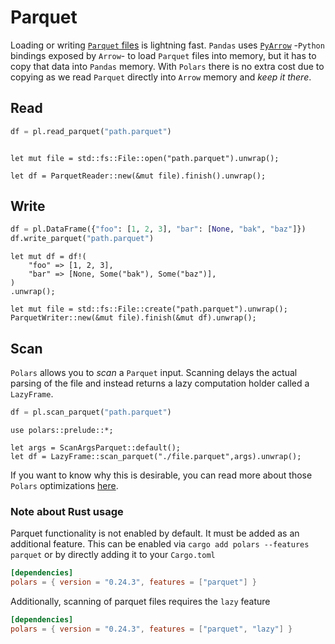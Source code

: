 # Parquet

Loading or writing [`Parquet` files](https://parquet.apache.org/) is lightning fast.
`Pandas` uses [`PyArrow`](https://arrow.apache.org/docs/python/) -`Python` bindings
exposed by `Arrow`- to load `Parquet` files into memory, but it has to copy that data into
`Pandas` memory. With `Polars` there is no extra cost due to
copying as we read `Parquet` directly into `Arrow` memory and _keep it there_.

## Read

<div class="tabbed-blocks">

```python
df = pl.read_parquet("path.parquet")
```

```rust,noplayground

let mut file = std::fs::File::open("path.parquet").unwrap();

let df = ParquetReader::new(&mut file).finish().unwrap();
```

</div>

## Write

<div class="tabbed-blocks">

```python
df = pl.DataFrame({"foo": [1, 2, 3], "bar": [None, "bak", "baz"]})
df.write_parquet("path.parquet")
```

```rust,noplayground
let mut df = df!(
    "foo" => [1, 2, 3],
    "bar" => [None, Some("bak"), Some("baz")],
)
.unwrap();

let mut file = std::fs::File::create("path.parquet").unwrap();
ParquetWriter::new(&mut file).finish(&mut df).unwrap();
```

</div>

## Scan

`Polars` allows you to _scan_ a `Parquet` input. Scanning delays the actual parsing of the
file and instead returns a lazy computation holder called a `LazyFrame`.

<div class="tabbed-blocks">

```python
df = pl.scan_parquet("path.parquet")
```

```rust,noplayground
use polars::prelude::*;

let args = ScanArgsParquet::default();
let df = LazyFrame::scan_parquet("./file.parquet",args).unwrap();
```

</div>

If you want to know why this is desirable,
you can read more about those `Polars` optimizations [here](../../optimizations/intro.md).

### Note about Rust usage

Parquet functionality is not enabled by default. It must be added as an additional feature.
This can be enabled via `cargo add polars --features parquet` or by directly adding it to your `Cargo.toml`

```toml
[dependencies]
polars = { version = "0.24.3", features = ["parquet"] }
```

Additionally, scanning of parquet files requires the `lazy` feature

```toml
[dependencies]
polars = { version = "0.24.3", features = ["parquet", "lazy"] }
```
